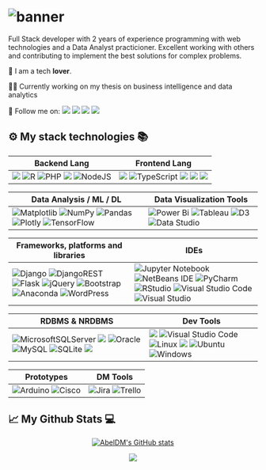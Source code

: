 # ![banner](https://media.licdn.com/dms/image/D4E16AQF2enYq7xqERA/profile-displaybackgroundimage-shrink_350_1400/0/1676490594526?e=1685577600&v=beta&t=lT_hOa6-vAfBGYKbMDZpDmmvCLsh_aaaX44Jtefc0B0)

<!-- DESCRIPTION -->
Full Stack developer with 2 years of experience programming with web technologies and a Data Analyst practicioner. Excellent working with others and contributing to implement the best solutions for complex problems.

💚 I am a tech **lover**.

👨‍💻 Currently working on my thesis on business intelligence and data analytics

🚀 Follow me on: 
[<img src="https://img.shields.io/badge/LinkedIn-0077B5?style=for-the-badge&logo=linkedin&logoColor=white" />](https://www.linkedin.com/in/abeldm/)
[<img src= "https://img.shields.io/badge/website-000000?style=for-the-badge&logo=About.me&logoColor=white" />](https://abeldm.tk/)
[<img src="https://img.shields.io/badge/Whatsapp-green?style=for-the-badge&logo=whatsapp&logoColor=black" />](https://wa.me/51994447715)
[<img src="https://img.shields.io/badge/Gmail-D14836?style=for-the-badge&logo=gmail&logoColor=white" />](mailto:abeldaza1991@gmail.com)

<!--
## 🚀My projects 

_I love to make projects to increase my technical skills and keep learning about new technologies. Here are some of my best projects._

- [Name of the project](#link)

-->
## ⚙ My stack technologies 📚
|Backend Lang|Frontend Lang
|---|---|
|<img src= "https://img.shields.io/badge/Python-FFD43B?style=for-the-badge&logo=python&logoColor=blue" /> ![R](https://img.shields.io/badge/r-%23276DC3.svg?style=for-the-badge&logo=r&logoColor=white) ![PHP](https://img.shields.io/badge/php-%23777BB4.svg?style=for-the-badge&logo=php&logoColor=white) <img src= "https://img.shields.io/badge/Java-red?style=for-the-badge&logo=Java&logoColor=white" /> ![NodeJS](https://img.shields.io/badge/node.js-6DA55F?style=for-the-badge&logo=node.js&logoColor=white) <!-- ![C++](https://img.shields.io/badge/c++-%2300599C.svg?style=for-the-badge&logo=c%2B%2B&logoColor=white) ![Julia](https://img.shields.io/badge/-Julia-9558B2?style=for-the-badge&logo=julia&logoColor=white) ![Android Studio](https://img.shields.io/badge/Android%20Studio-3DDC84.svg?style=for-the-badge&logo=android-studio&logoColor=white) --> |<img src="https://img.shields.io/badge/JavaScript-323330?style=for-the-badge&logo=javascript&logoColor=F7DF1E"/> ![TypeScript](https://img.shields.io/badge/typescript-%23007ACC.svg?style=for-the-badge&logo=typescript&logoColor=white) <img src="https://img.shields.io/badge/HTML5-E34F26?style=for-the-badge&logo=html5&logoColor=white"/> <img src="https://img.shields.io/badge/React-20232A?style=for-the-badge&logo=react&logoColor=61DAFB" /> <img src="https://img.shields.io/badge/CSS3-1572B6?style=for-the-badge&logo=css3&logoColor=white"/> 

|Data Analysis / ML / DL | Data Visualization Tools|
|---|---|
![Matplotlib](https://img.shields.io/badge/Matplotlib-%23333333.svg?style=for-the-badge&logo=Matplotlib&logoColor=black) ![NumPy](https://img.shields.io/badge/numpy-%23013243.svg?style=for-the-badge&logo=numpy&logoColor=white) ![Pandas](https://img.shields.io/badge/pandas-%23150458.svg?style=for-the-badge&logo=pandas&logoColor=white) ![Plotly](https://img.shields.io/badge/Plotly-%233F4F75.svg?style=for-the-badge&logo=plotly&logoColor=white) ![TensorFlow](https://img.shields.io/badge/TensorFlow-%23FF6F00.svg?style=for-the-badge&logo=TensorFlow&logoColor=white) |![Power Bi](https://img.shields.io/badge/power_bi-F2C811?style=for-the-badge&logo=powerbi&logoColor=black) ![Tableau](https://img.shields.io/badge/Tableau-blue?style=for-the-badge&logo=tableau&logoColor=white) ![D3](https://img.shields.io/badge/D3.js-orange?style=for-the-badge&logo=d3.js&logoColor=white) ![Data Studio](https://img.shields.io/badge/Google_Data_Studio-orange?style=for-the-badge&logo=google&logoColor=white)


|Frameworks, platforms and libraries | IDEs|
|---|---|
![Django](https://img.shields.io/badge/django-%23092E20.svg?style=for-the-badge&logo=django&logoColor=white) ![DjangoREST](https://img.shields.io/badge/DJANGO-REST-ff1709?style=for-the-badge&logo=django&logoColor=white&color=ff1709&labelColor=gray) ![Flask](https://img.shields.io/badge/flask-%23000.svg?style=for-the-badge&logo=flask&logoColor=white) ![jQuery](https://img.shields.io/badge/jquery-%230769AD.svg?style=for-the-badge&logo=jquery&logoColor=white) <!--![Laravel](https://img.shields.io/badge/laravel-%23FF2D20.svg?style=for-the-badge&logo=laravel&logoColor=white) ![Angular](https://img.shields.io/badge/angular-%23DD0031.svg?style=for-the-badge&logo=angular&logoColor=white) --> ![Bootstrap](https://img.shields.io/badge/bootstrap-%23563D7C.svg?style=for-the-badge&logo=bootstrap&logoColor=white) ![Anaconda](https://img.shields.io/badge/Anaconda-%2344A833.svg?style=for-the-badge&logo=anaconda&logoColor=white) ![WordPress](https://img.shields.io/badge/WordPress-%23117AC9.svg?style=for-the-badge&logo=WordPress&logoColor=white)| ![Jupyter Notebook](https://img.shields.io/badge/jupyter-%23FA0F00.svg?style=for-the-badge&logo=jupyter&logoColor=white) ![NetBeans IDE](https://img.shields.io/badge/NetBeansIDE-1B6AC6.svg?style=for-the-badge&logo=apache-netbeans-ide&logoColor=white) ![PyCharm](https://img.shields.io/badge/pycharm-143?style=for-the-badge&logo=pycharm&logoColor=black&color=black&labelColor=green) ![RStudio](https://img.shields.io/badge/RStudio-4285F4?style=for-the-badge&logo=rstudio&logoColor=white) ![Visual Studio Code](https://img.shields.io/badge/Visual%20Studio%20Code-0078d7.svg?style=for-the-badge&logo=visual-studio-code&logoColor=white) ![Visual Studio](https://img.shields.io/badge/Visual%20Studio-5C2D91.svg?style=for-the-badge&logo=visual-studio&logoColor=white)

|RDBMS & NRDBMS|Dev Tools|
|---|---|
![MicrosoftSQLServer](https://img.shields.io/badge/SQL%20Server-CC2927?style=for-the-badge&logo=microsoft%20sql%20server&logoColor=white) <img src="https://img.shields.io/badge/Postgresql-316192?style=for-the-badge&logo=postgresql&logoColor=white"/> ![Oracle](https://img.shields.io/badge/Oracle-F80000?style=for-the-badge&logo=oracle&logoColor=white) ![MySQL](https://img.shields.io/badge/mysql-yellow.svg?style=for-the-badge&logo=mysql&logoColor=black) ![SQLite](https://img.shields.io/badge/sqlite-%2307405e.svg?style=for-the-badge&logo=sqlite&logoColor=white) <img src="https://img.shields.io/badge/Mongodb-316132?style=for-the-badge&logo=mongodb&logoColor=white"/>|<img src="https://img.shields.io/badge/GIT-E44C30?style=for-the-badge&logo=git&logoColor=white"/> ![Visual Studio Code](https://img.shields.io/badge/Visual%20Studio%20Code-0078d7.svg?style=for-the-badge&logo=visual-studio-code&logoColor=white) ![Linux](https://img.shields.io/badge/Linux-FCC624?style=for-the-badge&logo=linux&logoColor=black) <img src="https://img.shields.io/badge/Docker-2CA5E0?style=for-the-badge&logo=docker&logoColor=white"/> ![Ubuntu](https://img.shields.io/badge/Ubuntu-E95420?style=for-the-badge&logo=ubuntu&logoColor=white) ![Windows](https://img.shields.io/badge/Windows-0078D6?style=for-the-badge&logo=windows&logoColor=white)

|Prototypes| DM Tools|
|---|---|
![Arduino](https://img.shields.io/badge/-Arduino-00979D?style=for-the-badge&logo=Arduino&logoColor=white) ![Cisco](https://img.shields.io/badge/cisco-%23049fd9.svg?style=for-the-badge&logo=cisco&logoColor=black) |![Jira](https://img.shields.io/badge/jira-%230A0FFF.svg?style=for-the-badge&logo=jira&logoColor=white) ![Trello](https://img.shields.io/badge/Trello-%23026AA7.svg?style=for-the-badge&logo=Trello&logoColor=white)


## 📈 My Github Stats 💻
<div align="center">
 
[![AbelDM's GitHub stats](https://github-readme-stats.vercel.app/api?username=AbelDM&hide_title=true&show_icons=true&include_all_commits=true&disable_animations=true&theme=vue)](https://github.com/AbelDM/github-readme-stats)
</div>
<p align="center">
  <a href="https://hits.seeyoufarm.com"><img src="https://hits.seeyoufarm.com/api/count/incr/badge.svg?url=https%3A%2F%2Fgithub.com%2FAbelDM&count_bg=%green&title_bg=%black&icon=github.svg&icon_color=%23E7E7E7&title=hits&edge_flat=false"/></a>
</p>
